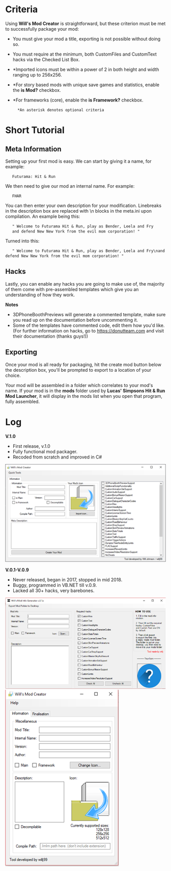 # Criteria
Using **Will's Mod Creator** is straightforward, but these criterion must be met to successfully package your mod:
- You must give your mod a title, exporting is not possible without doing so.
- You must require at the minimum, both CustomFiles and CustomText hacks via the Checked List Box.
- *Imported icons must be within a power of 2 in both height and width ranging up to 256x256. 
- *For story based mods with unique save games and statistics, enable the **is Mod?** checkbox.
- *For frameworks (core), enable the **is Framework?** checkbox.

        *An asterisk denotes optional criteria


# Short Tutorial
## Meta Information
Setting up your first mod is easy. We can start by giving it a name, for example: 

       Futurama: Hit & Run 
                     
We then need to give our mod an internal name. For example:

       FHAR

You can then enter your own description for your modification. Linebreaks in the description box are replaced with \n blocks in the meta.ini upon compilation. An example being this:

       " Welcome to Futurama Hit & Run, play as Bender, Leela and Fry
       and defend New New York from the evil mom corporation! "

Turned into this:
       
       " Welcome to Futurama Hit & Run, play as Bender, Leela and Fry\nand defend New New York from the evil mom corporation! "

## Hacks
Lastly, you can enable any hacks you are going to make use of, the majority of them come with pre-assembled templates which give you an understanding of how they work.

**Notes**
- 3DPhoneBoothPreviews will generate a commented template, make sure you read up on the documentation before uncommenting it.
- Some of the templates have commented code, edit them how you'd like. 
(For further information on hacks, go to https://donutteam.com and visit their documentation (thanks guys!))

## Exporting
Once your mod is all ready for packaging, hit the create mod button below the description box, you'll be prompted to export to a location of your choice. 

Your mod will be assembled in a folder which correlates to your mod's name. If your mod is in the **mods** folder used by ****Lucas' Simpsons Hit & Run Mod Launcher****, it will display in the mods list when you open that program, fully assembled. 

# Log
**V.1.0**
- First release, v.1.0
- Fully functional mod packager.
- Recoded from scratch and improved in C#
<img src="docs/img/tutpage1.png"/>

**V.0.1-V.0.9**
- Never released, began in 2017, stopped in mid 2018.
- Buggy, programmed in VB.NET till v.0.9.
- Lacked all 30+ hacks, very barebones.
<img src="docs/img/old1.PNG"/>
<img src="docs/img/old2.PNG"/>
